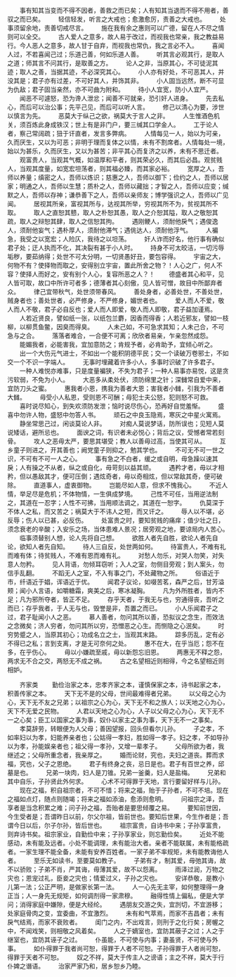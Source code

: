 <!-- { "loadSidebar": true } -->
　　事有知其当变而不得不因者，善救之而已矣；人有知其当退而不得不用者，善驭之而已矣。 
　　轻信轻发，听言之大戒也；愈激愈厉，责善之大戒也。 
　　处事须留余地，责善切戒尽言。 
　　施在我有余之惠则可以广德，留在人不尽之情则可以全交。 
　　古人爱人之意多，故人易于改过，而视我也常亲，我之教益易行。今人恶人之意多，故人甘于自弃，而视我也常仇，我之言必不入。 
　　喜闻人过，不若喜闻己过；乐道己善，何如乐道人善。 
　　听其言必观其行，是取人之道；师其言不问其行，是取善之方。 
　　论人之非，当原其心，不可徒泥其迹；取人之善，当据其迹，不必深究其心。 
　　小人亦有好处，不可恶其人，并没其是；君子亦有过差，不可好其人，并饰其非。 
　　小人固当远然，断不可显为仇敌；君子固当亲然，亦不可曲为附和。 
　　待小人宜宽，防小人宜严。 
　　闻恶不可遽怒，恐为谗人泄忿；闻善不可就亲，恐引奸人进身。 
　　先去私心，而后可以治公事；先平己见，而后可以听人言。 
　　修己以清心为要，涉世以慎言为先。 
　　恶莫大于纵己之欲，祸莫大于言人之非。 
　　人生惟酒色机关，须百炼此身成铁汉；世上有是非门户，要三缄其口学金人。 
　　工于论人者，察己常阔疏；狃于讦直者，发言多弊病。 
　　人情每见一人，始以为可亲，久而厌生，又以为可恶；非明于理而复体之以情，未有不割席者。人情每处一境，始以为甚乐，久而厌生，又以为甚苦；非平其心而复济之以养，未有不思迁者。 
　　观富贵人，当观其气概，如温厚和平者，则其荣必久，而其后必昌。观贫贱人，当观其度量，如宽宏坦荡者，则其福必臻，而其家必裕。 
　　宽厚之人，吾师以养量；缜密之人，吾师以炼识；慈惠之人，吾师以御下；俭约之人，吾师以居家；明通之人，吾师以生慧；质朴之人，吾师以藏拙；才智之人，吾师以应变；缄默之人，吾师以存神；谦恭善下之人，吾师以亲师友；博学强识之人，吾师以广见闻。 
　　居视其所亲，富视其所与，达视其所举，穷视其所不为，贫视其所不取。 
　　取人之直恕其戆，取人之朴恕其愚，取人之介恕其隘，取人之敬恕其疏，取人之辩恕其肆，取人之信恕其拘。 
　　遇刚鲠人，须耐他戾气；遇俊逸人，须耐他妄气；遇朴厚人，须耐他滞气；遇佻达人，须耐他浮气。 
　　人褊急，我受之以宽宏；人险仄，我待之以坦荡。 
　　奸人诈而好名，他行事有确似君子处；迂人执而不化，其决裂有甚于小人时。 
　　持身不可太皎洁，一切污辱垢秽，要茹纳得；处世不可太分明，一切贤愚好丑，要包容得。 
　　宇宙之大，何物不有？使择物而取之，安得别立宇宙，置此所舍之物？！人心之广，何人不容？使择人而好之，安有别个人心，复容所恶之人？！ 
　　德盛者其心和平，见人皆可取，故口中所许可者多；德薄者其心刻傲，见人皆可憎，故目中所鄙弃者众。 
　　律己宜带秋气，处世须带春风。 
　　善处身者，必善处世，不善处世，贼身者也；善处世者，必严修身，不严修身，媚世者也。 
　　爱人而人不爱，敬人而人不敬，君子必自反也；爱人而人即爱，敬人而人即敬，君子益加谨焉。 
　　人若近贤良，譬如纸一张，以纸包兰麝，因香而得香；人若近邪友，譬如一枝柳，以柳贯鱼鳖，因臭而得臭。 
　　人未己如，不可急求其知；人未己合，不可急与之合。 
　　落落者难合，一合便不可离；欣欣者易亲，乍亲忽然成怨。 
　　能媚我者，必能害我，宜加意防之；肯规予者，必肯助予，宜倾心听之。 
　　出一个大伤元气进士，不如出一个能积阴德平民；交一个读破万卷邪士，不如交一个不识一字端人。 
　　无事时埋藏着许多小人，多事时识破了许多君子。 
　　一种人难悦亦难事，只是度量褊狭，不失为君子；一种人易事亦易悦，这是贪污软弱，不免为小人。 
　　大恶多从柔处伏，须防绵里之针；深雠常自爱中来，宜防刀头之蜜。 
　　惠我者小恩，携我为善者大恩；害我者小雠，引我为不善者大雠。 
　　毋受小人私恩，受则恩不可酬；毋犯士夫公怒，犯则怒不可救。 
　　喜时说尽知心，到失欢须防发泄；恼时说尽伤心，恐再好自觉羞惭。 
　　盛喜中勿许人物，盛怒中勿答人书。 
　　顽石之中良玉隐焉，寒灰之中星火寓焉。 
　　静坐常思己过，闲谈莫论人非。 
　　对痴人莫说梦话，防所误也；见短人莫说矮话，避所忌也。 
　　面谀之词，有识者未必悦心；背后之议，受憾者常若刻骨。 
　　攻人之恶毋太严，要思其堪受；教人以善毋过高，当使其可从。 
　　互乡童子则进之，开其善也；阙党童子则抑之，勉其学也。 
　　不可无不可一世之识，不可有不可一人之心。 
　　事有急之不白者，缓之或自明，毋急躁以速其戾；人有操之不从者，纵之或自化，毋苛刻以益其顽。 
　　遇矜才者，毋以才相矜，但以愚敌其才，便可压倒；遇炫奇者，毋以奇相炫，但以常敌其奇，便可破除。 
　　直道事人，虚衷御物。 
　　岂能尽如人意，但求不愧我心。 
　　不近人情，举足尽是危机；不体物情，一生俱成梦境。 
　　己性不可任，当用逆法制之，其道在一忍字；人性不可拂，当用顺法调之，其道在一恕字。 
　　仇莫深于不体人之私，而又苦之；祸莫大于不讳人之短，而又讦之。 
　　辱人以不堪，必反辱；伤人以已甚，必反伤。 
　　处富贵之时，要知贫贱的痛痒；值少壮之日，须念衰老的辛酸；入安乐之场，当体患难人景况；居旁观之地，要谅局内人苦心。 
　　临事须替别人想，论人先将自己想。 
　　欲胜人者先自胜，欲论人者先自论，欲知人者先自知。 
　　待人三自反，处世两如何。 
　　待富贵人，不难有礼而难有体；待贫贱人，不难有恩而难有礼。 
　　对愁人勿乐，对哭人勿笑，对失意人勿矜。 
　　见人背语，勿倾耳窃听；入人之室，勿侧目旁观；到人案头，勿信手乱翻。 
　　不蹈无人之室，不入有事之门，不处藏物之所。 
　　俗语近于市，纤语近于娼，诨语近于优。 
　　闻君子议论，如啜苦茗，森严之后，甘芳溢颊；闻小人言语，如嚼糖霜，爽美之后，寒冰凝胸。 
　　凡为外所胜者，皆内不足；凡为邪所夺者，皆正不足。 
　　存乎天者，于我无与也，穷通得丧，吾听之而已；存乎我者，于人无与也，毁誉是非，吾置之而已。 
　　小人乐闻君子之过，君子耻闻小人之恶。 
　　慕人善者，勿问其所以善，恐拟议之念生，而效法之念微矣；济人穷者，勿问其所以穷，恐憎恶之心生。而恻隐之心泯矣。 
　　时穷势蹙之人，当原其初心；功成名立之士，当观其末路。 
　　踪多历乱，定有必不得已之私；言到支离，才是无可奈何之处。 
　　惠不在大，在乎当厄；怨不在多，在乎伤心。 
　　毋以小嫌疏至戚，毋以新怨忘旧恩。 
　　两惠无不释之怨，两求无不合之交，两怒无不成之祸。 
　　古之名望相近则相得，今之名望相近则相妒。 
  
  
 
　　齐家类 
　　勤俭治家之本，忠孝齐家之本，谨慎保家之本，诗书起家之本，积善传家之本。 
　　天下无不是的父母，世间最难得者兄弟。 
　　以父母之心为心，天下无不友之兄弟；以祖宗之心为心，天下无不和之族人；以天地之心为心，天下不无爱之民物。 
　　人君以天地之心为心，人子以父母之心为心，天下无不一之心矣；臣工以国家之事为事，奴仆以家主之事为事，天下无不一之事矣。 
　　孝莫辞劳，转眼便为人父母；善因望报，回头但看尔儿孙。 
　　子之孝，不如率妇以为孝，妇能养亲者也；公姑得一孝妇，胜如得一孝子。妇之孝，不如导孙以为孝，孙能娱亲者也；祖父得一孝孙，又增一辈孝子。 
　　父母所欲为者，我继述之；父母所重念者，我亲厚之。 
　　婚而论财，究也，夫妇之道丧。葬而求福，究也，父子之恩绝。 
　　君子有终身之丧，忌日是也。君子有百世之养，邱墓是也。 
　　兄弟一块肉，妇人是刀锥。兄弟一釜羹，妇人是盐梅。 
　　兄弟和其中自乐，子孙贤此外何求。 
　　心术不可得罪于天地，言行要留好样与儿孙。 
　　现在之福，积自祖宗者，不可不惜；将来之福，贻于子孙者，不可不培。现在之福如点灯，随点则随竭；将来之福如添油，愈添则愈明。 
　　问祖宗之泽，吾享者是当念积累之难；问子孙之福，吾贻者是要思倾覆之易。 
　　要知前世因，今生受者是；吾谓昨日以前，尔父尔祖，皆前世也。要知后世果，今生作者是；吾谓今日以后，尔子尔孙，皆后世也。 
　　祖宗富贵，自诗书中来；子孙享富贵，则弃诗书矣。祖宗家业，自勤俭中来；子孙享家业，则忘勤俭矣。 
　　近处不能感动，未有能及远者。小处不能调理，未有能治大者。亲者不能联属，未有能格疏者。一家生理不能全备，未能有安养百姓者。一家子弟不率规矩，未有能教诲他人者。 
　　至乐无如读书，至要莫如教子。 
　　子弟有才，制其爱，毋弛其诲，故不以骄败；子弟不肖，严其诲，毋薄其爱，故不以怨离。 
　　雨泽过润，万物之灾也；恩宠过礼，臣妾之灾也；情爱过义，子孙之灾也。 
　　安详恭敬，是教小儿第一法；公正严明，是做家长第一法。 
　　人一心先无主宰，如何整理得一身正当；人一身先无规矩，如何调剂得一家肃穆。 
　　融得性情上偏私，便是大学问；消得家庭中嫌隙，便是大经纶。 
　　遇朋友交游之失，宜剀切，不宜游移；处家庭骨肉之变，宜委曲，不宜激烈。 
　　未有和气萃焉，而家不吉昌者；未有戾气结焉，而家不衰败者。 
　　闺门之内，不出戏言，则刑于之化行矣；房幄之中，不闻戏笑，则相敬之风着矣。 
　　人之于嫡室也，宜防其蔽子之过；人之于继室也，宜防其诬子之过。 
　　仆虽能，不可使与内事；妻虽贤，不可使与外事。 
　　如仆得罪于我者尚可恕，得罪于人者不可恕。子孙得罪于人者尚可恕，得罪于天者不可恕。 
　　奴之不祥，莫大于传主人之谤语；主之不祥，莫大于行仆婢之谮语。 
　　治家严家乃和，居乡恕乡乃睦。 
